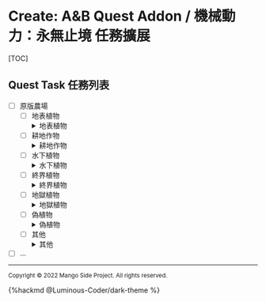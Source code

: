 # Create: A&B Quest Addon / 機械動力：永無止境 任務擴展

[TOC]

## Quest Task 任務列表


- [ ] 原版農場
    - [ ] 地表植物
        <details>
        <summary>地表植物</summary>
        竹子<br>
        仙人掌<br>
        可可豆<br>
        甘蔗<br>
        甜莓<br>
        藤蔓<br>
        </details>
    - [ ] 耕地作物
        <details>
        <summary>耕地作物</summary>
        甜菜根<br>
        胡蘿蔔<br>
        西瓜<br>
        馬鈴薯<br>
        南瓜<br>
        小麥<br>
        </details>
    - [ ] 水下植物
        <details>
        <summary>水下植物</summary>
        海帶<br>
        </details>
    - [ ] 終界植物
        <details>
        <summary>終界植物</summary>
        歌萊果<br>
        </details>
    - [ ] 地獄植物
        <details>
        <summary>地獄植物</summary>
        蕈菇<br>
        垂泣藤<br>
        扭曲藤<br>
        地獄疙瘩<br>
        地獄芽<br>
        蕈根<br>
        菌絲石<br>
        </details>
    - [ ] 偽植物
        <details>
        <summary>偽植物</summary>
        珊瑚<br>
        海鞘<br>
        蘑菇<br>
        </details>
    - [ ] 其他
        <details>
        <summary>其他</summary>
        草地<br>
        菌絲土<br>
        ...<br>
        </details>
- [ ] ...

---

<small>Copyright © 2022 Mango Side Project. All rights reserved.</small>

{%hackmd @Luminous-Coder/dark-theme %}
<!-- the theme made by Luminous-Coder -->